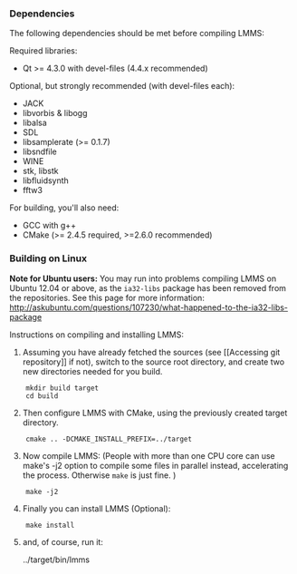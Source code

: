 ### Dependencies

The following dependencies should be met before compiling LMMS:

Required libraries:

* Qt >= 4.3.0 with devel-files (4.4.x recommended)

Optional, but strongly recommended (with devel-files each):
* JACK
* libvorbis & libogg
* libalsa
* SDL
* libsamplerate (>= 0.1.7)
* libsndfile
* WINE
* stk, libstk
* libfluidsynth
* fftw3

For building, you'll also need:
* GCC with g++
* CMake (>= 2.4.5 required, >=2.6.0 recommended)

### Building on Linux

**Note for Ubuntu users:** You may run into problems compiling LMMS on Ubuntu 12.04 or above, as the `ia32-libs` package has been removed from the repositories. See this page for more information: <http://askubuntu.com/questions/107230/what-happened-to-the-ia32-libs-package>

Instructions on compiling and installing LMMS:

1. Assuming you have already fetched the sources (see [[Accessing git repository]] if not), switch to the source root directory, and create two new directories needed for you build.
```
	mkdir build target
	cd build
```
2. Then configure LMMS with CMake, using the previously created target directory.
```
	cmake .. -DCMAKE_INSTALL_PREFIX=../target
```
3. Now compile LMMS: (People with more than one CPU core can use make's -j2 option to compile some files in parallel instead, accelerating the process. Otherwise `make` is just fine. )
```
	make -j2
```

4. Finally you can install LMMS (Optional):
```
	make install
```
5. and, of course, run it:

	../target/bin/lmms